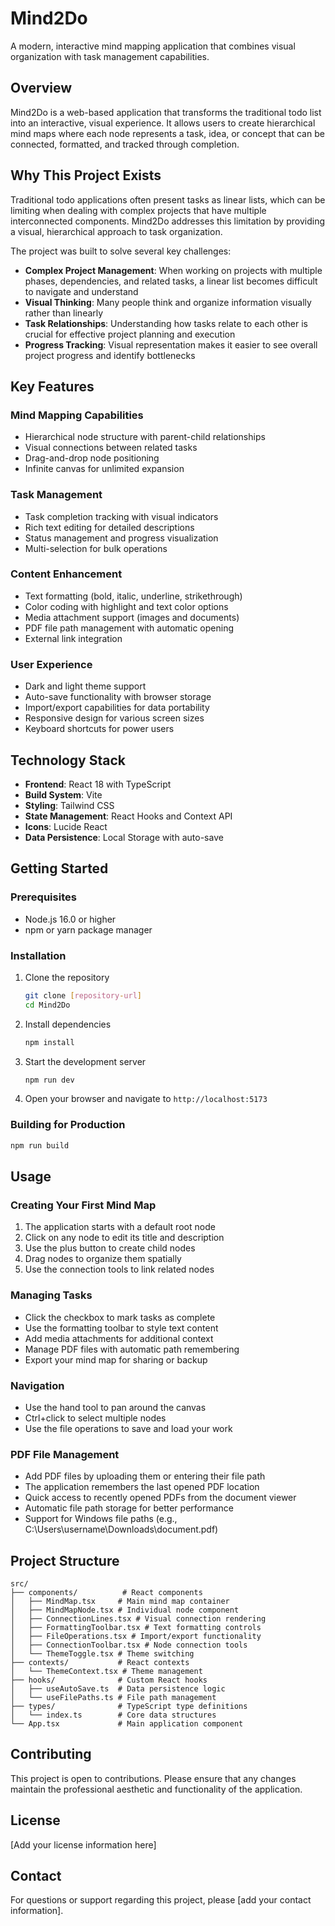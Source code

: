 # Mind2Do

A modern, interactive mind mapping application that combines visual organization with task management capabilities.

## Overview

Mind2Do is a web-based application that transforms the traditional todo list into an interactive, visual experience. It allows users to create hierarchical mind maps where each node represents a task, idea, or concept that can be connected, formatted, and tracked through completion.

## Why This Project Exists

Traditional todo applications often present tasks as linear lists, which can be limiting when dealing with complex projects that have multiple interconnected components. Mind2Do addresses this limitation by providing a visual, hierarchical approach to task organization.

The project was built to solve several key challenges:

- **Complex Project Management**: When working on projects with multiple phases, dependencies, and related tasks, a linear list becomes difficult to navigate and understand
- **Visual Thinking**: Many people think and organize information visually rather than linearly
- **Task Relationships**: Understanding how tasks relate to each other is crucial for effective project planning and execution
- **Progress Tracking**: Visual representation makes it easier to see overall project progress and identify bottlenecks

## Key Features

### Mind Mapping Capabilities
- Hierarchical node structure with parent-child relationships
- Visual connections between related tasks
- Drag-and-drop node positioning
- Infinite canvas for unlimited expansion

### Task Management
- Task completion tracking with visual indicators
- Rich text editing for detailed descriptions
- Status management and progress visualization
- Multi-selection for bulk operations

### Content Enhancement
- Text formatting (bold, italic, underline, strikethrough)
- Color coding with highlight and text color options
- Media attachment support (images and documents)
- PDF file path management with automatic opening
- External link integration

### User Experience
- Dark and light theme support
- Auto-save functionality with browser storage
- Import/export capabilities for data portability
- Responsive design for various screen sizes
- Keyboard shortcuts for power users

## Technology Stack

- **Frontend**: React 18 with TypeScript
- **Build System**: Vite
- **Styling**: Tailwind CSS
- **State Management**: React Hooks and Context API
- **Icons**: Lucide React
- **Data Persistence**: Local Storage with auto-save

## Getting Started

### Prerequisites
- Node.js 16.0 or higher
- npm or yarn package manager

### Installation
1. Clone the repository
   ```bash
   git clone [repository-url]
   cd Mind2Do
   ```

2. Install dependencies
   ```bash
   npm install
   ```

3. Start the development server
   ```bash
   npm run dev
   ```

4. Open your browser and navigate to `http://localhost:5173`

### Building for Production
```bash
npm run build
```

## Usage

### Creating Your First Mind Map
1. The application starts with a default root node
2. Click on any node to edit its title and description
3. Use the plus button to create child nodes
4. Drag nodes to organize them spatially
5. Use the connection tools to link related nodes

### Managing Tasks
- Click the checkbox to mark tasks as complete
- Use the formatting toolbar to style text content
- Add media attachments for additional context
- Manage PDF files with automatic path remembering
- Export your mind map for sharing or backup

### Navigation
- Use the hand tool to pan around the canvas
- Ctrl+click to select multiple nodes
- Use the file operations to save and load your work

### PDF File Management
- Add PDF files by uploading them or entering their file path
- The application remembers the last opened PDF location
- Quick access to recently opened PDFs from the document viewer
- Automatic file path storage for better performance
- Support for Windows file paths (e.g., C:\Users\username\Downloads\document.pdf)

## Project Structure

```
src/
├── components/          # React components
│   ├── MindMap.tsx     # Main mind map container
│   ├── MindMapNode.tsx # Individual node component
│   ├── ConnectionLines.tsx # Visual connection rendering
│   ├── FormattingToolbar.tsx # Text formatting controls
│   ├── FileOperations.tsx # Import/export functionality
│   ├── ConnectionToolbar.tsx # Node connection tools
│   └── ThemeToggle.tsx # Theme switching
├── contexts/           # React contexts
│   └── ThemeContext.tsx # Theme management
├── hooks/              # Custom React hooks
│   ├── useAutoSave.ts  # Data persistence logic
│   └── useFilePaths.ts # File path management
├── types/              # TypeScript type definitions
│   └── index.ts        # Core data structures
└── App.tsx             # Main application component
```

## Contributing

This project is open to contributions. Please ensure that any changes maintain the professional aesthetic and functionality of the application.

## License

[Add your license information here]

## Contact

For questions or support regarding this project, please [add your contact information].
